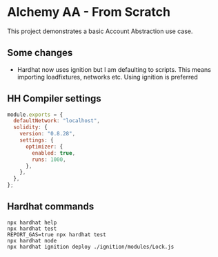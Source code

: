# Alchemy AA - From Scratch

This project demonstrates a basic Account Abstraction use case.

## Some changes

- Hardhat now uses ignition but I am defaulting to scripts. This means importing loadfixtures, networks etc. Using ignition is preferred

## HH Compiler settings

```js
module.exports = {
  defaultNetwork: "localhost",
  solidity: {
    version: "0.8.28",
    settings: {
      optimizer: {
        enabled: true,
        runs: 1000,
      },
    },
  },
};
```

## Hardhat commands

```shell
npx hardhat help
npx hardhat test
REPORT_GAS=true npx hardhat test
npx hardhat node
npx hardhat ignition deploy ./ignition/modules/Lock.js
```
